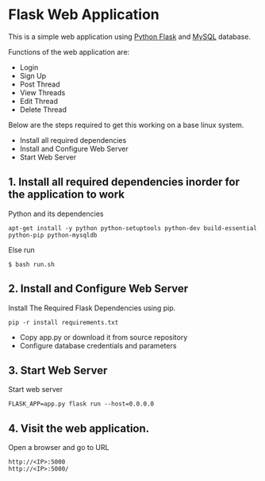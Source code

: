# Flask Web Application

This is a simple web application using [Python Flask](http://flask.pocoo.org/) and [MySQL](https://www.mysql.com/) database. 
  
  
 Functions of the web application are:
 - Login
 - Sign Up
 - Post Thread
 - View Threads
 - Edit Thread
 - Delete Thread
 
 
  Below are the steps required to get this working on a base linux system.
  
  - Install all required dependencies
  - Install and Configure Web Server
  - Start Web Server
   
## 1. Install all required dependencies inorder for the application to work
  
  Python and its dependencies

    apt-get install -y python python-setuptools python-dev build-essential python-pip python-mysqldb

  Else run
  
  ``$ bash run.sh``
   
## 2. Install and Configure Web Server

Install The Required Flask Dependencies using pip.

    pip -r install requirements.txt

- Copy app.py or download it from source repository
- Configure database credentials and parameters 

## 3. Start Web Server

Start web server

    FLASK_APP=app.py flask run --host=0.0.0.0

## 4. Visit the web application.

Open a browser and go to URL

    http://<IP>:5000                      
    http://<IP>:5000/          
